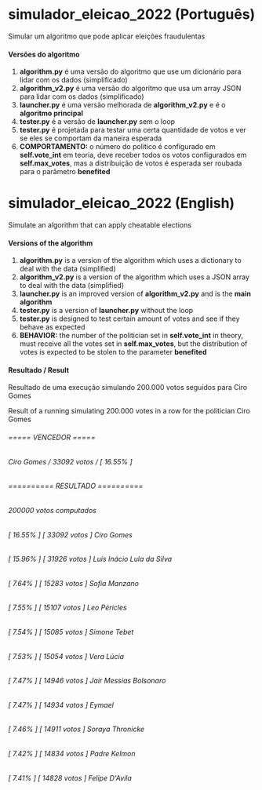 

# simulador_eleicao_2022 (Português)
Simular um algoritmo que pode aplicar eleições fraudulentas

<h4>Versões do algoritmo</h4>
<ol>
  <li><b>algorithm.py</b> é uma versão do algoritmo que use um dicionário para lidar com os dados (simplificado)</li>
  <li><b>algorithm_v2.py</b> é uma versão do algoritmo que usa um array JSON para lidar com os dados (simplificado)</li>
  <li><b>launcher.py</b> é uma versão melhorada de <b>algorithm_v2.py</b> e é o <b>algoritmo principal</b></li>
  <li><b>tester.py</b> é a versão de <b>launcher.py</b> sem o loop</li>
  <li><b>tester.py</b> é projetada para testar uma certa quantidade de votos e ver se eles se comportam da maneira esperada</li>
  <li><b>COMPORTAMENTO:</b> o número do político é configurado em <b>self.vote_int</b> em teoria, deve receber todos os votos configurados em <b>self.max_votes</b>, mas a distribuição de votos é esperada ser roubada para o parâmetro <b>benefited</b></li>
</ol>

# simulador_eleicao_2022 (English)
Simulate an algorithm that can apply cheatable elections

<h4>Versions of the algorithm</h4>
<ol>
  <li><b>algorithm.py</b> is a version of the algorithm which uses a dictionary to deal with the data (simplified)</li>
  <li><b>algorithm_v2.py</b> is a version of the algorithm which uses a JSON array to deal with the data (simplified)</li>
  <li><b>launcher.py</b> is an improved version of <b>algorithm_v2.py</b> and is the <b>main algorithm</b></li>
  <li><b>tester.py</b> is a version of <b>launcher.py</b> without the loop</li>
  <li><b>tester.py</b> is designed to test certain amount of votes and see if they behave as expected</li>
  <li><b>BEHAVIOR:</b> the number of the politician set in <b>self.vote_int</b> in theory, must receive all the votes set in <b>self.max_votes</b>, but the distribution of votes is expected to be stolen to the parameter <b>benefited</b></li>
</ol>

<h4>Resultado / Result</h4>
<p>Resultado de uma execução simulando 200.000 votos seguidos para Ciro Gomes</p>
<p>Result of a running simulating 200.000 votes in a row for the politician Ciro Gomes</p>

###### ===== VENCEDOR =====
###### Ciro Gomes / 33092 votos / [ 16.55% ]

###### ========== RESULTADO ==========
###### 200000 votos computados
###### [ 16.55% ] [ 33092 votos ] Ciro Gomes
###### [ 15.96% ] [ 31926 votos ] Luís Inácio Lula da Silva
###### [ 7.64% ] [ 15283 votos ] Sofia Manzano
###### [ 7.55% ] [ 15107 votos ] Leo Péricles
###### [ 7.54% ] [ 15085 votos ] Simone Tebet
###### [ 7.53% ] [ 15054 votos ] Vera Lúcia
###### [ 7.47% ] [ 14946 votos ] Jair Messias Bolsonaro
###### [ 7.47% ] [ 14934 votos ] Eymael
###### [ 7.46% ] [ 14911 votos ] Soraya Thronicke
###### [ 7.42% ] [ 14834 votos ] Padre Kelmon
###### [ 7.41% ] [ 14828 votos ] Felipe D'Avila
